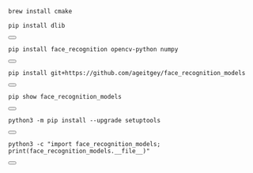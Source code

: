 ```bash
brew install cmake
```  



<pre><code>pip install dlib</code></pre>
<button onclick="navigator.clipboard.writeText(this.previousElementSibling.innerText);">
</button>

<pre><code>pip install face_recognition opencv-python numpy</code></pre>
<button onclick="navigator.clipboard.writeText(this.previousElementSibling.innerText);">
</button>

<pre><code>pip install git+https://github.com/ageitgey/face_recognition_models</code></pre>
<button onclick="navigator.clipboard.writeText(this.previousElementSibling.innerText);">
</button>

<pre><code>pip show face_recognition_models</code></pre>
<button onclick="navigator.clipboard.writeText(this.previousElementSibling.innerText);">
</button>

<pre><code>python3 -m pip install --upgrade setuptools</code></pre>
<button onclick="navigator.clipboard.writeText(this.previousElementSibling.innerText);">
</button>

<pre><code>python3 -c "import face_recognition_models; print(face_recognition_models.__file__)"</code></pre>
<button onclick="navigator.clipboard.writeText(this.previousElementSibling.innerText);">
</button>
